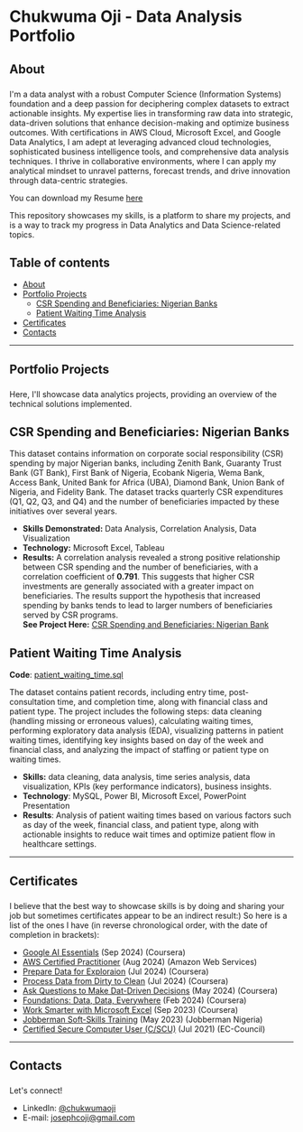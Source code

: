# Chukwuma Oji - Data Analysis Portfolio
## About
###  
I'm a data analyst with a robust Computer Science (Information Systems) foundation and a deep passion for deciphering complex datasets to extract actionable insights. My expertise lies in transforming raw data into strategic, data-driven solutions that enhance decision-making and optimize business outcomes. With certifications in AWS Cloud, Microsoft Excel, and Google Data Analytics, I am adept at leveraging advanced cloud technologies, sophisticated business intelligence tools, and comprehensive data analysis techniques. I thrive in collaborative environments, where I can apply my analytical mindset to unravel patterns, forecast trends, and drive innovation through data-centric strategies.

You can download my Resume [here](https://drive.google.com/file/d/1RmC86Q2MP6PzOA7bh7GK3aB19FX-aeNW/view?usp=sharing)


This repository showcases my skills, is a platform to share my projects, and is a way to track my progress in Data Analytics and Data Science-related topics.
## Table of contents
- [About](#about)
- [Portfolio Projects](#portfolio-projects)
  - [CSR Spending and Beneficiaries: Nigerian Banks](#csr-spending-and-beneficiaries-nigerian-banks)
  - [Patient Waiting Time Analysis](#patient-waiting-time-analysis) 
- [Certificates](#certificates)
- [Contacts](#contacts)

---

## Portfolio Projects
###
Here, I'll showcase data analytics projects, providing an overview of the technical solutions implemented.
## CSR Spending and Beneficiaries: Nigerian Banks
This dataset contains information on corporate social responsibility (CSR) spending by major Nigerian banks, including Zenith Bank, Guaranty Trust Bank (GT Bank), First Bank of Nigeria, Ecobank Nigeria, Wema Bank, Access Bank, United Bank for Africa (UBA), Diamond Bank, Union Bank of Nigeria, and Fidelity Bank. The dataset tracks quarterly CSR expenditures (Q1, Q2, Q3, and Q4) and the number of beneficiaries impacted by these initiatives over several years.

- **Skills Demonstrated:** Data Analysis, Correlation Analysis, Data Visualization
- **Technology:** Microsoft Excel, Tableau
- **Results:** A correlation analysis revealed a strong positive relationship between CSR spending and the number of beneficiaries, with a correlation coefficient of **0.791**. This suggests that higher CSR investments are generally associated with a greater impact on beneficiaries. The results support the hypothesis that increased spending by banks tends to lead to larger numbers of beneficiaries served by CSR programs.  
**See Project Here:** [CSR Spending and Beneficiaries: Nigerian Bank](https://github.com/UmaOji/BankCSRData)

## Patient Waiting Time Analysis
**Code**: [patient_waiting_time.sql](https://github.com/UmaOji/patient-waiting-time/blob/main/3.analysis_questions.sql)

The dataset contains patient records, including entry time, post-consultation time, and completion time, along with financial class and patient type. The project includes the following steps: data cleaning (handling missing or erroneous values), calculating waiting times, performing exploratory data analysis (EDA), visualizing patterns in patient waiting times, identifying key insights based on day of the week and financial class, and analyzing the impact of staffing or patient type on waiting times.  
- **Skills:** data cleaning, data analysis, time series analysis, data visualization, KPIs (key performance indicators), business insights.  
- **Technology**: MySQL, Power BI, Microsoft Excel, PowerPoint Presentation  
- **Results**: Analysis of patient waiting times based on various factors such as day of the week, financial class, and patient type, along with actionable insights to reduce wait times and optimize patient flow in healthcare settings.  

---

## Certificates
###
I believe that the best way to showcase skills is by doing and sharing your job but sometimes certificates appear to be an indirect result:) So here is a list of the ones I have (in reverse chronological order, with the date of completion in brackets):
* [Google AI Essentials](https://www.coursera.org/account/accomplishments/certificate/ETAONHK642AO) (Sep 2024) (Coursera)
* [AWS Certified Practitioner](https://aws.amazon.com/verification) (Aug 2024) (Amazon Web Services)
* [Prepare Data for Exploraion](https://www.coursera.org/account/accomplishments/certificate/HXM8LC46UNX6) (Jul 2024) (Coursera)
* [Process Data from Dirty to Clean](https://www.coursera.org/account/accomplishments/certificate/83HDZCJKSU7H) (Jul 2024) (Coursera)
* [Ask Questions to Make Dat-Driven Decisions](https://www.coursera.org/account/accomplishments/certificate/7WFWGUZK5TMF) (May 2024) (Coursera)
* [Foundations: Data, Data, Everywhere](https://www.coursera.org/account/accomplishments/certificate/NWMRRCMYWZXM) (Feb 2024) (Coursera)
* [Work Smarter with Microsoft Excel](https://www.coursera.org/account/accomplishments/certificate/SCMMH8GJ7WGL) (Sep 2023) (Coursera)
* [Jobberman Soft-Skills Training](https://www.coursera.org/account/accomplishments/certificate/SCMMH8GJ7WGL) (May 2023) (Jobberman Nigeria)
* [Certified Secure Computer User (C/SCU)](https://aspen.eccouncil.org/Verify) (Jul 2021) (EC-Council)

---

## Contacts
### 
Let's connect!
* LinkedIn: [@chukwumaoji](https://www.linkedin.com/in/chukwumaoji/)
* E-mail: [josephcoji@gmail.com](mailto:josephcoji@gmail.com)
